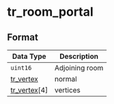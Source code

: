 # tr_room_portal

## Format

| Data Type | Description    |
| ----------| -------------  |
| `uint16`  | Adjoining room |
| [tr_vertex](tr_vertex.md)  | normal |
| [tr_vertex](tr_vertex.md)[4]  | vertices |


